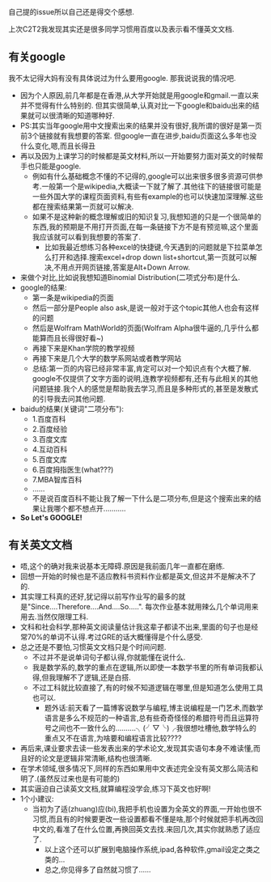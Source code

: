 自己提的issue所以自己还是得交个感想.

上次C2T2我发现其实还是很多同学习惯用百度以及表示看不懂英文文档. 

## 有关google
我不太记得大妈有没有具体说过为什么要用google. 那我说说我的情况吧.

* 因为个人原因,前几年都是在香港,从大学开始就是用google和gmail.一直以来并不觉得有什么特别的. 但其实很简单,认真对比一下google和baidu出来的结果就可以很清晰的知道哪种好.	
* PS:其实当年google用中文搜索出来的结果并没有很好,我所谓的很好是第一页前3个链接就有我想要的答案. 但google一直在进步,baidu页面这么多年也没什么变化,嗯,而且长得丑
* 再以及因为上课学习的时候都是英文材料,所以一开始要努力面对英文的时候帮手也只能是google.
	* 例如有什么基础概念不懂的不记得的,google可以出来很多很多资源可供参考.一般第一个是wikipedia,大概读一下就了解了.其他往下的链接很可能是一些外国大学的课程页面资料,有些有example的也可以快速加深理解.这些都在搜索结果第一页就可以解决.
	* 如果不是这种新的概念理解或旧的知识复习,我想知道的只是一个很简单的东西,我的预期是不用打开页面,在每一条链接下方不是有预览嘛,这个里面我应该就可以看到我想要的答案了.
		* 比如我最近想练习各种excel的快捷键,今天遇到的问题就是下拉菜单怎么打开和选择.搜索excel+drop down list+shortcut,第一页就可以解决,不用点开网页链接,答案是Alt+Down Arrow.
* 来做个对比,比如说我想知道Binomial Distribution(二项式分布)是什么.
* google的结果:
	* 第一条是wikipedia的页面
	* 然后一部分是People also ask,是说一般对于这个topic其他人也会有这样的问题
	* 然后是Wolfram MathWorld的页面(Wolfram Alpha很牛逼的,几乎什么都能算而且长得很好看~)
	* 再接下来是Khan学院的教学视频
	* 再接下来是几个大学的数学系网站或者教学网站
	* 总结:第一页的内容已经非常丰富,肯定可以对一个知识点有个大概了解. google不仅提供了文字方面的说明,连教学视频都有,还有与此相关的其他问题链接.我个人的感觉是帮助我去学习,而且是多种形式的,甚至是发散式的引导我去问其他问题.
* baidu的结果(关键词"二项分布"):
	* 1.百度百科
	* 2.百度经验
	* 3.百度文库
	* 4.互动百科
	* 5.百度文库
	* 6.百度拇指医生(what???)
	* 7.MBA智库百科
	* ......
	* 不是说百度百科不能让我了解一下什么是二项分布,但是这个搜索出来的结果让我哪个都不想点开...........	
* **So Let's GOOGLE!**

## 有关英文文档
* 唔,这个的确对我来说基本无障碍.原因是我前面几年一直都在磨练.
* 回想一开始的时候也是不适应教科书资料作业都是英文,但这并不是解决不了的.
* 其实理工科真的还好,犹记得以前写作业写的最多的就是"Since....Therefore....And....So.....". 每次作业基本就用辣么几个单词用来用去.当然仅限理工科.
* 文科和社会科学,那种英文阅读量估计我这辈子都读不出来,里面的句子也是经常70%的单词不认得.考过GRE的话大概懂得是个什么感受.
* 总之还是不要怕,习惯英文文档只是个时间问题.
	* 不过并不是说单词句子都认得,你就能懂在说什么.
	* 我是数学系的,数学的重点在逻辑,所以即使一本数学书里的所有单词我都认得,但我理解不了逻辑,还是白搭.
	* 不过工科就比较直接了,有的时候不知道逻辑在哪里,但是知道怎么使用工具也可以.
		* 题外话:前天看了一篇博客说数学与编程,博主说编程是一门艺术,而数学语言是多么不规范的一种语言,总有些奇奇怪怪的希腊符号而且运算符号之间也不一致什么的..........╮(╯▽╰)╭我很想吐槽他,数学特么的重点又不在语言,为啥要和编程语言比较????
* 再后来,课业要求去读一些发表出来的学术论文,发现其实语句本身不难读懂,而且好的论文是逻辑非常清晰,结构也很清晰.
* 在学术领域,很多情况下,同样的东西如果用中文表述完全没有英文那么简洁和明了.(虽然反过来也是有可能的)
* 其实逼迫自己读英文文档,就算编程没学会,练习下英文也好啊!
* 1个小建议:
	* 当初为了适(zhuang)应(bi),我把手机也设置为全英文的界面,一开始也很不习惯,而且有的时候要更改一些设置都看不懂是啥,那个时候就把手机再改回中文的,看准了在什么位置,再换回英文去找.来回几次,其实你就熟悉了适应了.
		* 以上这个还可以扩展到电脑操作系统,ipad,各种软件,gmail设定之类之类的...
		* 总之,你见得多了自然就习惯了......
